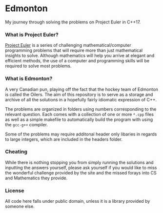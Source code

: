 # Edmonton
My journey through solving the problems on Project Euler in C++17.

### What is Project Euler?

[Project Euler](http://projecteuler.net) is a series of challenging mathematical/computer programming problems that will require more than just mathematical insights to solve. Although mathematics will help you arrive at elegant and efficient methods, the use of a computer and programming skills will be required to solve most problems.

### What is Edmonton?

A very Canadian pun, playing off the fact that the hockey team of Edmonton is called the Oilers. The aim of this repository is to serve as a storage and archive of all the solutions in a hopefully fairly idiomatic expression of C++.

The problems are organized in folders using numbers corresponding to the relevant question. Each comes with a collection of one or more `*.cpp` files as well as a simple makefile to automatically build the program with using the `gcc-g++` compiler.

Some of the problems may require additonal header only libaries in regards to large integers, which are included in the headers folder.

### Cheating

While there is nothing stopping you from simply running the solutions and inputting the answers yourself, please ask yourself if you would like to miss the wonderful challenge provided by the site and the missed forays into CS and Mathematics they provide.

### License

All code here falls under public domain, unless it is a library provided by someone else.
